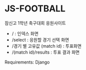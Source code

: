 # JS-FOOTBALL
잠신고 1학년 축구대회 응원사이트

* / : 인덱스 화면
* /select : 응원할 경기 선택 화면
* /경기 별 고유값 (match id) : 투표화면
* /(match id)/results : 투표 결과 화면

Requirements: Django
